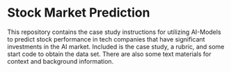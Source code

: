 # Stock Market Prediction
This repository contains the case study instructions for utilizing AI-Models to predict stock performance in tech companies that have significant investments in the AI market. Included is the case study, a rubric, and some start code to obtain the data set. There are also some text materials for context and background information.
